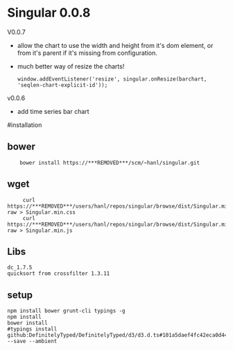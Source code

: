 # Singular 0.0.8


V0.0.7

  * allow the chart to use the width and height from it's dom element, or from it's parent if it's missing from configuration.
  * much better way of resize the charts!
  
        window.addEventListener('resize', singular.onResize(barchart, 'seqlen-chart-explicit-id'));

v0.0.6 

  * add time series bar chart

#installation

## bower

        bower install https://***REMOVED***/scm/~hanl/singular.git
        
## wget

         curl https://***REMOVED***/users/hanl/repos/singular/browse/dist/Singular.min.css?raw > Singular.min.css
         curl https://***REMOVED***/users/hanl/repos/singular/browse/dist/Singular.min.js?raw > Singular.min.js

## Libs

    dc_1.7.5
    quicksort from crossfilter 1.3.11

## setup
    
    npm install bower grunt-cli typings -g
    npm install
    bower install
    #typings install github:DefinitelyTyped/DefinitelyTyped/d3/d3.d.ts#101a5daef4fc42eca0d447ba5d080248f80daf90 --save --ambient
    
    